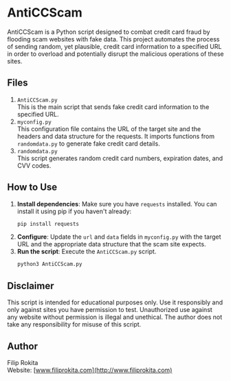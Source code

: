 # AntiCCScam

AntiCCScam is a Python script designed to combat credit card fraud by flooding scam websites with fake data. This project automates the process of sending random, yet plausible, credit card information to a specified URL in order to overload and potentially disrupt the malicious operations of these sites.

## Files

1. `AntiCCScam.py`  
    This is the main script that sends fake credit card information to the specified URL.
2. `myconfig.py`  
    This configuration file contains the URL of the target site and the headers and data structure for the requests. It imports functions from `randomdata.py` to generate fake credit card details.
3. `randomdata.py`  
    This script generates random credit card numbers, expiration dates, and CVV codes.

## How to Use

1. **Install dependencies**: Make sure you have `requests` installed. You can install it using pip if you haven't already:
    ```sh
    pip install requests
    ```
2. **Configure**: Update the `url` and `data` fields in `myconfig.py` with the target URL and the appropriate data structure that the scam site expects.
3. **Run the script**: Execute the `AntiCCScam.py` script.
    ```sh
    python3 AntiCCScam.py
    ```

## Disclaimer

This script is intended for educational purposes only. Use it responsibly and only against sites you have permission to test. Unauthorized use against any website without permission is illegal and unethical. The author does not take any responsibility for misuse of this script.

## Author

Filip Rokita  
Website: [www.filiprokita.com](http://www.filiprokita.com)
